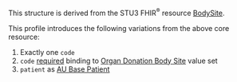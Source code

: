 This structure is derived from the STU3 FHIR<sup>&reg;</sup> resource [BodySite](http://hl7.org/fhir/STU3/bodysite.html).

This profile introduces the following variations from the above core resource:
1. Exactly one `code`
1. `code` [required](http://hl7.org/fhir/STU3/terminologies.html#code) binding to [Organ Donation Body Site](https://healthterminologies.gov.au/fhir/ValueSet/organ-donation-body-site-1) value set
1. `patient` as [AU Base Patient](http://fhir.hl7.org.au/fhir/base2018Sep/StructureDefinition-au-patient.html)
